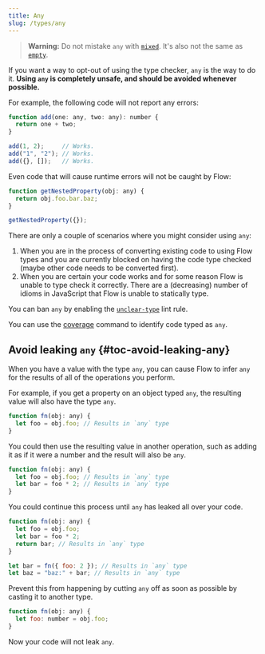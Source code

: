 ```yaml
---
title: Any
slug: /types/any
---
```


> **Warning:** Do not mistake `any` with [`mixed`](../mixed). It's also not the same as [`empty`](../empty).

If you want a way to opt-out of using the type checker, `any` is the way to do
it. **Using `any` is completely unsafe, and should be avoided whenever
possible.**

For example, the following code will not report any errors:

```js flow-check
function add(one: any, two: any): number {
  return one + two;
}

add(1, 2);     // Works.
add("1", "2"); // Works.
add({}, []);   // Works.
```

Even code that will cause runtime errors will not be caught by Flow:

```js flow-check
function getNestedProperty(obj: any) {
  return obj.foo.bar.baz;
}

getNestedProperty({});
```

There are only a couple of scenarios where you might consider using `any`:

1. When you are in the process of converting existing code to using Flow
  types and you are currently blocked on having the code type checked (maybe
  other code needs to be converted first).
2. When you are certain your code works and for some reason Flow is unable to
  type check it correctly. There are a (decreasing) number of idioms in
  JavaScript that Flow is unable to statically type.

You can ban `any` by enabling the [`unclear-type`](../../linting/rule-reference/#toc-unclear-type) lint rule.

You can use the [coverage](../../cli/coverage/) command to identify code typed as `any`.

## Avoid leaking `any` {#toc-avoid-leaking-any}

When you have a value with the type `any`, you can cause Flow to infer `any`
for the results of all of the operations you perform.

For example, if you get a property on an object typed `any`, the resulting
value will also have the type `any`.

```js flow-check
function fn(obj: any) {
  let foo = obj.foo; // Results in `any` type
}
```

You could then use the resulting value in another operation, such as adding it
as if it were a number and the result will also be `any`.

```js flow-check
function fn(obj: any) {
  let foo = obj.foo; // Results in `any` type
  let bar = foo * 2; // Results in `any` type
}
```

You could continue this process until `any` has leaked all over your code.

```js flow-check
function fn(obj: any) {
  let foo = obj.foo;
  let bar = foo * 2;
  return bar; // Results in `any` type
}

let bar = fn({ foo: 2 }); // Results in `any` type
let baz = "baz:" + bar; // Results in `any` type
```

Prevent this from happening by cutting `any` off as soon as possible by casting
it to another type.

```js flow-check
function fn(obj: any) {
  let foo: number = obj.foo;
}
```

Now your code will not leak `any`.
